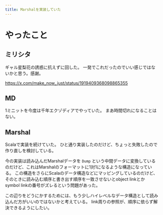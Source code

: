```yaml
---
title: Marshalを実装していた
---
```


# やったこと

## ミリシタ

ギャル星梨花の誘惑に抗えずに回した。
一発でこれだったのでいい感じではないかと思う。感謝。

<https://x.com/make_now_just/status/1919409368098865355>

## MD

1ミニットを今度は千年エクゾディアでやっていた。
まあ時間切れになることはない。

## Marshal

Scalaで実装を続けていた。
ひと通り実装したのだけど、ちょっと失敗したので作り直しを検討している。

今の実装は読み込んだMarshalデータを `Dump` という中間データに変換しているのだけど、これはMarshalのフォーマットに1対1になるような構造になっている。
この構造をさらにScalaのデータ構造などにマッピングしているのだけど、そのときに読み込む順序と書き出す順序を一致させないとobject linkとかsymbol linkの番号がズレるという問題があった。

この辺りをどうにかするためには、もう少しハイレベルなデータ構造として読み込んだ方がいいのではないかと考えている。
link周りの参照が、順序に依らず解決できるようにしたい。
